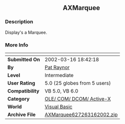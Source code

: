 ﻿<div align="center">

## AXMarquee


</div>

### Description

Display's a Marquee.
 
### More Info
 


<span>             |<span>
---                |---
**Submitted On**   |2002-03-16 18:42:18
**By**             |[Pat Raynor](https://github.com/Planet-Source-Code/PSCIndex/blob/master/ByAuthor/pat-raynor.md)
**Level**          |Intermediate
**User Rating**    |5.0 (25 globes from 5 users)
**Compatibility**  |VB 5\.0, VB 6\.0
**Category**       |[OLE/ COM/ DCOM/ Active\-X](https://github.com/Planet-Source-Code/PSCIndex/blob/master/ByCategory/ole-com-dcom-active-x__1-29.md)
**World**          |[Visual Basic](https://github.com/Planet-Source-Code/PSCIndex/blob/master/ByWorld/visual-basic.md)
**Archive File**   |[AXMarquee627263162002\.zip](https://github.com/Planet-Source-Code/pat-raynor-axmarquee__1-32753/archive/master.zip)








